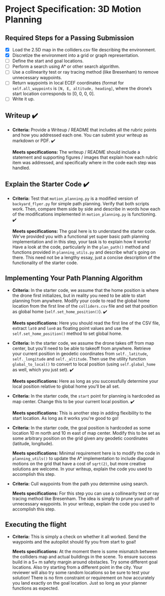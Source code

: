 # Project Specification: 3D Motion Planning

## Required Steps for a Passing Submission

- [x] Load the 2.5D map in the colliders.csv file describing the environment.
- [x] Discretize the environment into a grid or graph representation.
- [ ] Define the start and goal locations.
- [ ] Perform a search using A* or other search algorithm.
- [ ] Use a collinearity test or ray tracing method (like Bresenham) to remove unnecessary waypoints.
- [ ] Return waypoints in local ECEF coordinates (format for `self.all_waypoints` is `[N, E, altitude, heading]`, where the drone’s start location corresponds to [0, 0, 0, 0].
- [ ] Write it up.

## Writeup ✔️

- **Criteria:**
  Provide a Writeup / README that includes all the rubric points and how you addressed each one.
  You can submit your writeup as markdown or PDF. ✔️

  **Meets specifications:**
  The writeup / README should include a statement and supporting figures / images that explain
  how each rubric item was addressed, and specifically where in the code each step was handled.

## Explain the Starter Code ✔️

- **Criteria:**
  Test that `motion_planning.py` is a modified version of `backyard_flyer.py` for simple
  path planning. Verify that both scripts work. Then, compare them side by side and describe in
  words how each of the modifications implemented in `motion_planning.py` is functioning. ✔️

  **Meets specifications:**
  The goal here is to understand the starter code. We've provided you with a functional yet super
  basic path planning implementation and in this step, your task is to explain how it works!
  Have a look at the code, particularly in the `plan_path()` method and functions provided in
  `planning_utils.py` and describe what's going on there. This need not be a lengthy essay,
  just a concise description of the functionality of the starter code.

## Implementing Your Path Planning Algorithm

- **Criteria:**
  In the starter code, we assume that the home position is where the drone first initializes,
  but in reality you need to be able to start planning from anywhere. Modify your code to read
  the global home location from the first line of the `colliders.csv` file and set that position
  as global home (`self.set_home_position()`). ✔️

  **Meets specifications:**
  Here you should read the first line of the CSV file, extract `lat0` and `lon0` as floating point
  values and use the `self.set_home_position()` method to set global home.

- **Criteria:**
  In the starter code, we assume the drone takes off from map center, but you'll need to be able
  to takeoff from anywhere. Retrieve your current position in geodetic coordinates from
  `self._latitude`, `self._longitude` and `self._altitude`. Then use the utility function
  `global_to_local()` to convert to local position (using `self.global_home` as well, 
  which you just set). ✔️

  **Meets specifications:**
  Here as long as you successfully determine your local position relative to global home
  you'll be all set.

- **Criteria:**
  In the starter code, the `start` point for planning is hardcoded as map center.
  Change this to be your current local position. ✔️
  
  **Meets specifications:**
  This is another step in adding flexibility to the start location.
  As long as it works you're good to go!

- **Criteria:**
  In the starter code, the goal position is hardcoded as some location 10 m north and 10 m east
  of map center. Modify this to be set as some arbitrary position on the grid given any geodetic
  coordinates (latitude, longitude).

  **Meets specifications:**
  Minimal requirement here is to modify the code in `planning_utils()` to update the A*
  implementation to include diagonal motions on the grid that have a cost of `sqrt(2)`,
  but more creative solutions are welcome. In your writeup, explain the code you used to
  accomplish this step.

- **Criteria:**
  Cull waypoints from the path you determine using search.

  **Meets specifications:**
  For this step you can use a collinearity test or ray tracing method like Bresenham.
  The idea is simply to prune your path of unnecessary waypoints. In your writeup, explain
  the code you used to accomplish this step.
  
## Executing the flight

- **Criteria:**
  This is simply a check on whether it all worked. Send the waypoints and the autopilot
  should fly you from start to goal!

  **Meets specifications:**
  At the moment there is some mismatch between the colliders map and actual buildings in the
  scene. To ensure success build in a 5+ m safety margin around obstacles. Try some different
  goal locations. Also try starting from a different point in the city. Your reviewer will also
  try some random locations so be sure to test your solution! There is no firm constraint or
  requirement on how accurately you land exactly on the goal location. Just so long as your
  planner functions as expected.
